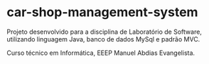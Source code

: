 # car-shop-management-system

Projeto desenvolvido para a disciplina de Laboratório de Software, utilizando linguagem Java, banco de dados MySql e padrão MVC.


Curso técnico em Informática, EEEP Manuel Abdias Evangelista.
